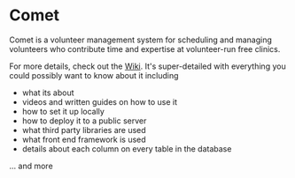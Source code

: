 # Comet

Comet is a volunteer management system for scheduling and managing volunteers who contribute time and expertise at volunteer-run free clinics.

For more details, check out the [Wiki](https://github.com/PhilipAdeoye/Comet/wiki). It's super-detailed with everything you could possibly want to know about it including 

- what its about
- videos and written guides on how to use it
- how to set it up locally
- how to deploy it to a public server
- what third party libraries are used
- what front end framework is used
- details about each column on every table in the database 

... and more
